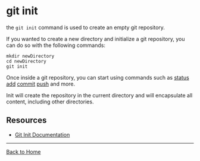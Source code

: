 # git init

the `git init` command is used to create an empty git repository.

If you wanted to create a new directory and initialize a git repository, you can do so with the following commands:
```
mkdir newDirectory
cd newDirectory
git init
```

Once inside a git repository, you can start using commands such as
[status](./Status.md)
[add](./Add.md)
[commit](./Commit.md)
[push](./Push.md)
and more.

Init will create the repository in the current directory and will encapsulate all content, including other directories.

## Resources

- [Git Init Documentation](https://git-scm.com/docs/git-init)

---

[Back to Home](../README.md)